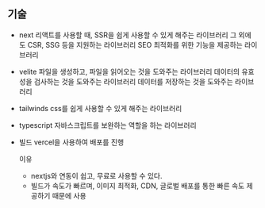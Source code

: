 ## 기술

- next
  리액트를 사용할 때, SSR을 쉽게 사용할 수 있게 해주는 라이브러리
  그 외에도 CSR, SSG 등을 지원하는 라이브러리
  SEO 최적화를 위한 기능을 제공하는 라이브러리

  <!-- => next image formet 변경으로 1.2MB ==> 47.6KB 줄임 (약 96% 줄임) -->

- velite
  파일을 생성하고, 파일을 읽어오는 것을 도와주는 라이브러리
  데이터의 유효성을 검사하는 것을 도와주는 라이브러리
  데이터를 저장하는 것을 도와주는 라이브러리

- tailwinds
  css를 쉽게 사용할 수 있게 해주는 라이브러리

- typescript
  자바스크립트를 보완하는 역할을 하는 라이브러리

- 빌드
  vercel을 사용하여 배포를 진행

  이유

  - nextjs와 연동이 쉽고, 무료로 사용할 수 있다.
  - 빌드가 속도가 빠르며, 이미지 최적화, CDN, 글로벌 배포를 통한 빠른 속도 제공하기 때문에 사용

  <!--

# 기능 구현

[x] : !!! desktop 레이아웃 변경

[x] : tag별 검색

[x] : 파비콘 변경 및 로고 만들어서 교체

[x] : 블로그 og 이미지 추가

[x] : Toc (table of contents) 기능 개발

FIXME // [ ] : post 공유시 og img 작동 안됨
FIXME // [ ] : post layout 수정 ( Toc - 웹 )

[ ] : pageNation

[ ] : 비공개 포스트는 url로 접근 가능해서, 다른 방법으로 막도록 하자.

[ ] : 검색기능

[ ] : 최근 게시물은 상단에 노출

[ ] : 캐러셀 구현

[ ] : next auth 사용 하여 로그인 구현

[ ] : 댓글 기능 추가

[ ] : ci/cd 구현

[ ] : 테스트 코드 작성

[x] : 배포

[ ] : Readme 작성하기

-->
